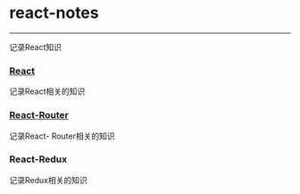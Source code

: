 # react-notes
---
记录React知识

### [React](https://github.com/Can-Chen/react-notes/blob/main/React.md)
记录React相关的知识

### [React-Router](https://github.com/Can-Chen/react-notes/blob/main/React-Router/react-router-dom.md)
记录React- Router相关的知识

### React-Redux
记录Redux相关的知识